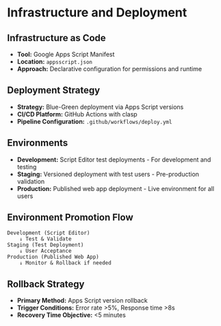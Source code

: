 # Infrastructure and Deployment

## Infrastructure as Code
- **Tool:** Google Apps Script Manifest
- **Location:** `appsscript.json`
- **Approach:** Declarative configuration for permissions and runtime

## Deployment Strategy
- **Strategy:** Blue-Green deployment via Apps Script versions
- **CI/CD Platform:** GitHub Actions with clasp
- **Pipeline Configuration:** `.github/workflows/deploy.yml`

## Environments
- **Development:** Script Editor test deployments - For development and testing
- **Staging:** Versioned deployment with test users - Pre-production validation
- **Production:** Published web app deployment - Live environment for all users

## Environment Promotion Flow
```text
Development (Script Editor) 
    ↓ Test & Validate
Staging (Test Deployment) 
    ↓ User Acceptance
Production (Published Web App)
    ↓ Monitor & Rollback if needed
```

## Rollback Strategy
- **Primary Method:** Apps Script version rollback
- **Trigger Conditions:** Error rate >5%, Response time >8s
- **Recovery Time Objective:** <5 minutes
